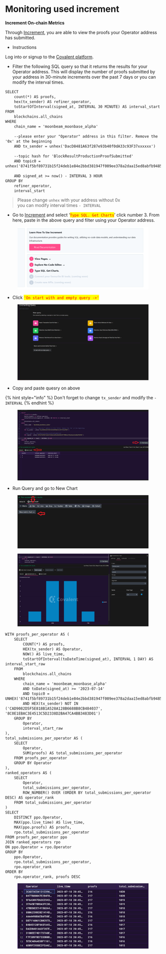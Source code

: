 # Monitoring used increment

**Increment On-chain Metrics**

Through [Increment](https://www.covalenthq.com/platform/increment/?utm\_source=notion\&utm\_medium=increment-link\&utm\_campaign=refiner-testnet#/), you are able to view the proofs your Operator address has submitted.

* Instructions

Log into or signup to the [Covalent platform](https://www.covalenthq.com/platform/?utm\_source=notion\&utm\_medium=platform\&utm\_campaign=refiner-testnet).

* Filter the following SQL query so that it returns the results for your Operator address. This will display the number of proofs submitted by your address in 30-minute increments over the past 7 days or you can modify the interval times.

```
SELECT
	count(*) AS proofs,
	hex(tx_sender) AS refiner_operator,
	toStartOfInterval(signed_at, INTERVAL 30 MINUTE) AS interval_start
FROM
	blockchains.all_chains
WHERE
	chain_name = 'moonbeam_moonbase_alpha'
	
	--please enter your "Operator" address in this filter. Remove the '0x' at the beginning
	AND tx_sender = unhex('DacD8481A63f287e93b40f0dA33c93F37xxxxxx')
	
	--topic hash for 'BlockResultProductionProofSubmitted'
	AND topic0 = unhex('8741f5bf89731b15f24deb1e84e2bbd381947f009ee378a2daa15ed8abfb9485')
	
	AND signed_at >= now() - INTERVAL 3 HOUR
GROUP BY
	refiner_operator,
	interval_start
```

> Please change `unhex` with your address without 0x\
> you can modify interval times `- INTERVAL`&#x20;

* Go to [Increment](https://www.covalenthq.com/platform/increment/?utm\_source=notion\&utm\_medium=increment-link\&utm\_campaign=refiner-testnet#/) and select ‘<mark style="color:red;">`Type SQL. Get Charts`</mark>’ click number  3. From here, paste in the above query and filter using your Operator address.

<figure><img src="../../.gitbook/assets/image (4) (1) (1).png" alt=""><figcaption></figcaption></figure>

* Click <mark style="color:red;">`'On start with and empty query ->'`</mark>

<figure><img src="../../.gitbook/assets/image (2) (1) (1) (1).png" alt=""><figcaption></figcaption></figure>

* Copy and paste quesry on above

{% hint style="info" %}
Don't forget to change `tx_sender` and modify the `- INTERVAL`
{% endhint %}

<figure><img src="../../.gitbook/assets/image (14) (1).png" alt=""><figcaption></figcaption></figure>

* Run Query and go to New Chart

<figure><img src="../../.gitbook/assets/image (8) (1) (1).png" alt=""><figcaption></figcaption></figure>

<figure><img src="../../.gitbook/assets/image (10) (1) (1).png" alt=""><figcaption></figcaption></figure>

```
WITH proofs_per_operator AS (
    SELECT
        COUNT(*) AS proofs,
        HEX(tx_sender) AS Operator,
        NOW() AS live_time,
        toStartOfInterval(toDateTime(signed_at), INTERVAL 1 DAY) AS interval_start_raw
    FROM
        blockchains.all_chains
    WHERE
        chain_name = 'moonbeam_moonbase_alpha'
        AND toDate(signed_at) >= '2023-07-14'
        AND topic0 = UNHEX('8741f5bf89731b15f24deb1e84e2bbd381947f009ee378a2daa15ed8abfb9485')
        AND HEX(tx_sender) NOT IN ('CAD9082D5F5E818B1A528A128B6688B8CB484037', '8C0E1EBAC3E4513C5D2338D2BA47CA4BB3483D01')
    GROUP BY
        Operator,
        interval_start_raw
),
total_submissions_per_operator AS (
    SELECT
        Operator,
        SUM(proofs) AS total_submissions_per_operator
    FROM proofs_per_operator
    GROUP BY Operator
),
ranked_operators AS (
    SELECT
        Operator,
        total_submissions_per_operator,
        ROW_NUMBER() OVER (ORDER BY total_submissions_per_operator DESC) AS operator_rank
    FROM total_submissions_per_operator
)
SELECT
    DISTINCT ppo.Operator,
    MAX(ppo.live_time) AS live_time,
    MAX(ppo.proofs) AS proofs,
    rpo.total_submissions_per_operator
FROM proofs_per_operator ppo
JOIN ranked_operators rpo
ON ppo.Operator = rpo.Operator
GROUP BY
    ppo.Operator,
    rpo.total_submissions_per_operator,
    rpo.operator_rank
ORDER BY
    rpo.operator_rank, proofs DESC

```

<figure><img src="../../.gitbook/assets/image (5) (1) (1).png" alt=""><figcaption></figcaption></figure>
